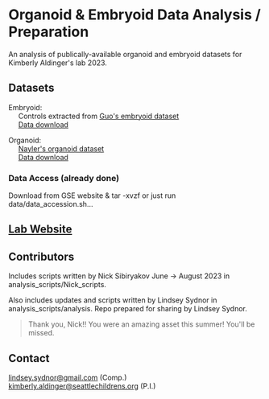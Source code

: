 # Organoid & Embryoid Data Analysis / Preparation
An analysis of publically-available organoid and embryoid datasets for Kimberly Aldinger's lab 2023.

## Datasets
Embryoid: <br />
&nbsp;&nbsp;&nbsp;&nbsp; Controls extracted from [Guo's embryoid dataset](https://www.sciencedirect.com/science/article/pii/S2213671119300244) <br />
&nbsp;&nbsp;&nbsp;&nbsp; [Data download](https://www.ncbi.nlm.nih.gov/geo/query/acc.cgi?acc=GSE125416)

Organoid: <br />
&nbsp;&nbsp;&nbsp;&nbsp; [Nayler's organoid dataset](https://www.ncbi.nlm.nih.gov/pmc/articles/PMC8217544/) <br />
&nbsp;&nbsp;&nbsp;&nbsp; [Data download](https://www.ncbi.nlm.nih.gov/geo/query/acc.cgi?acc=GSE150153)

### Data Access (already done)
Download from GSE website & tar -xvzf or just run data/data_accession.sh...

## [Lab Website](https://www.aldingerlab.org/)

## Contributors
Includes scripts written by Nick Sibiryakov June &#8594; August 2023 in analysis_scripts/Nick_scripts.

Also includes updates and scripts written by Lindsey Sydnor in analysis_scripts/analysis. Repo prepared for sharing by Lindsey Sydnor.

> Thank you, Nick!! You were an amazing asset this summer! You'll be missed.

## Contact
lindsey.sydnor@gmail.com (Comp.) <br />
kimberly.aldinger@seattlechildrens.org (P.I.)